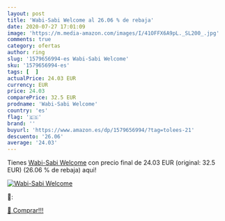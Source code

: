 ```yaml
---
layout: post
title: 'Wabi-Sabi Welcome al 26.06 % de rebaja'
date: 2020-07-27 17:01:09
image: 'https://m.media-amazon.com/images/I/41OFFX6A9pL._SL200_.jpg'
comments: true
category: ofertas
author: ring
slug: '1579656994-es Wabi-Sabi Welcome'
sku: '1579656994-es'
tags: [  ]
actualPrice: 24.03 EUR
currency: EUR
price: 24.03
comparePrice: 32.5 EUR
prodname: 'Wabi-Sabi Welcome'
country: 'es'
flag: '🇪🇸'
brand: ''
buyurl: 'https://www.amazon.es/dp/1579656994/?tag=tolees-21'
descuento: '26.06'
average: '24.03'
---
```


Tienes [Wabi-Sabi Welcome](https://www.amazon.es/dp/1579656994/?tag=tolees-21) con precio final de  24.03 EUR (original: 32.5 EUR) (26.06 %  de rebaja) aqui!

[![Wabi-Sabi Welcome](https://m.media-amazon.com/images/I/41OFFX6A9pL._SL200_.jpg)](https://www.amazon.es/dp/1579656994/?tag=tolees-21)

🔎:


[🛒 Comprar!!!](https://www.amazon.es/dp/1579656994/?tag=tolees-21)
